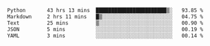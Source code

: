 <!--START_SECTION:waka-->

```txt
Python       43 hrs 13 mins  ███████████████████████▒░   93.85 %
Markdown     2 hrs 11 mins   █▒░░░░░░░░░░░░░░░░░░░░░░░   04.75 %
Text         25 mins         ▒░░░░░░░░░░░░░░░░░░░░░░░░   00.90 %
JSON         5 mins          ░░░░░░░░░░░░░░░░░░░░░░░░░   00.19 %
YAML         3 mins          ░░░░░░░░░░░░░░░░░░░░░░░░░   00.14 %
```

<!--END_SECTION:waka-->
